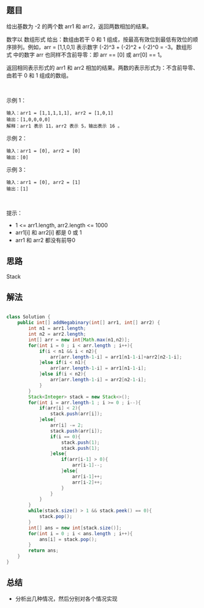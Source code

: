 

## 题目

给出基数为 -2 的两个数 arr1 和 arr2，返回两数相加的结果。

数字以 数组形式 给出：数组由若干 0 和 1 组成，按最高有效位到最低有效位的顺序排列。例如，arr = [1,1,0,1] 表示数字 (-2)^3 + (-2)^2 + (-2)^0 = -3。数组形式 中的数字 arr 也同样不含前导零：即 arr == [0] 或 arr[0] == 1。

返回相同表示形式的 arr1 和 arr2 相加的结果。两数的表示形式为：不含前导零、由若干 0 和 1 组成的数组。

 

示例 1：

    输入：arr1 = [1,1,1,1,1], arr2 = [1,0,1]
    输出：[1,0,0,0,0]
    解释：arr1 表示 11，arr2 表示 5，输出表示 16 。
示例 2：

    输入：arr1 = [0], arr2 = [0]
    输出：[0]
示例 3：

    输入：arr1 = [0], arr2 = [1]
    输出：[1]
 

提示：

- 1 <= arr1.length, arr2.length <= 1000
- arr1[i] 和 arr2[i] 都是 0 或 1
- arr1 和 arr2 都没有前导0



## 思路

Stack

## 解法
```java

class Solution {
    public int[] addNegabinary(int[] arr1, int[] arr2) {
        int n1 = arr1.length;
        int n2 = arr2.length;
        int[] arr = new int[Math.max(n1,n2)];
        for(int i = 0 ; i < arr.length ; i++){
            if(i < n1 && i < n2){
                arr[arr.length-1-i] = arr1[n1-1-i]+arr2[n2-1-i];
            }else if(i < n1){
                arr[arr.length-1-i] = arr1[n1-1-i];
            }else if(i < n2){
                arr[arr.length-1-i] = arr2[n2-1-i];
            }
        }
        Stack<Integer> stack = new Stack<>();
        for(int i = arr.length-1 ; i >= 0 ; i--){
            if(arr[i] < 2){
                stack.push(arr[i]);
            }else{
                arr[i] -= 2;
                stack.push(arr[i]);
                if(i == 0){
                    stack.push(1);
                    stack.push(1);
                }else{
                    if(arr[i-1] > 0){
                        arr[i-1]--;
                    }else{
                        arr[i-1]++;
                        arr[i-2]++;
                    }
                }
            }
        }
        while(stack.size() > 1 && stack.peek() == 0){
            stack.pop();
        }
        int[] ans = new int[stack.size()];
        for(int i = 0 ; i < ans.length ; i++){
            ans[i] = stack.pop();
        }
        return ans;
    }
}
```

## 总结

- 分析出几种情况，然后分别对各个情况实现 
